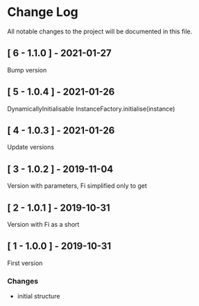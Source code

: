 # Change Log
All notable changes to the project will be documented in this file.

## [ 6 - 1.1.0 ] - 2021-01-27
Bump version

## [ 5 - 1.0.4 ] - 2021-01-26
DynamicallyInitialisable InstanceFactory.initialise(instance)

## [ 4 - 1.0.3 ] - 2021-01-26
Update versions

## [ 3 - 1.0.2 ] - 2019-11-04
Version with parameters, Fi simplified only to get

## [ 2 - 1.0.1 ] - 2019-10-31
Version with Fi as a short

## [ 1 - 1.0.0 ] - 2019-10-31
First version

### Changes
- initial structure
